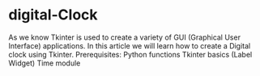 # digital-Clock
As we know Tkinter is used to create a variety of GUI (Graphical User Interface) applications. In this article we will learn how to create a Digital clock using Tkinter.   Prerequisites:   Python functions  Tkinter basics (Label Widget)  Time module 
